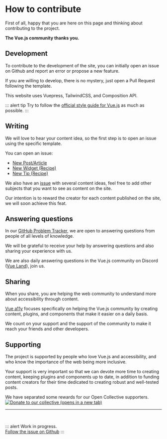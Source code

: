 # How to contribute

First of all, happy that you are here on this page and thinking about contributing to the project.

**The Vue.js community thanks you.**

## Development

To contribute to the development of the site, you can initially open an issue on Github and report an error or propose a new feature.

If you are willing to develop, there is no mystery, just open a Pull Request following the template.

This website uses Vuepress, TailwindCSS, and Composition API. 

::: alert tip
Try to follow the [official style guide for Vue.js](https://vuejs.org/v2/style-guide/) as much as possible.
:::

## Writing

We will love to hear your content idea, so the first step is to open an issue using the specific template.

You can open an issue:

- [New Post/Article](https://github.com/vue-a11y/vue-a11y.com/issues/new?labels=Post&template=new-post.md&title=Post%2FArticle%3A+%5BYour+title%5D)
- [New Widget (Recipe)](https://github.com/vue-a11y/vue-a11y.com/issues/new/choose)
- [New Tip (Recipe)](https://github.com/vue-a11y/vue-a11y.com/issues/new/choose)

We also have an [issue](https://github.com/vue-a11y/vue-a11y.com/issues/14) with several content ideas, feel free to add other subjects that you want to see as content on the site.

Our intention is to reward the creator for each content published on the site, we will soon achieve this feat.

## Answering questions

In our [GitHub Problem Tracker](https://github.com/vue-a11y/vue-a11y.com/issues), we are open to answering questions from people of all levels of knowledge.

We will be grateful to receive your help by answering questions and also sharing your experience with us.

We are also daily answering questions in the Vue.js community on Discord ([Vue Land](https://discord.gg/vue)), join us.

## Sharing

When you share, you are helping the web community to understand more about accessibility through content.

[Vue a11y](/) focuses specifically on helping the Vue.js community by creating content, plugins, and components that make it easier on a daily basis.

We count on your support and the support of the community to make it reach your friends and other developers.

## Supporting

The project is supported by people who love Vue.js and accessibility, and who know the importance of the web being more inclusive.

Your support is very important so that we can devote more time to creating content, keeping plugins and components up to date, in addition to funding content creators for their time dedicated to creating robust and well-tested posts.

<p>
We have separated some rewards for our Open Collective supporters.
<br>
<a href="https://opencollective.com/vue-a11y/donate" target="_blank" rel="noopener" style="background-color: initial; width: 300px;">
  <img src="https://opencollective.com/vue-a11y/donate/button@2x.png?color=blue" style="box-shadow: none; display: inline;" alt="Donate to our collective (opens in a new tab)" />
</a>
</p>

---

<br>

::: alert Work in progress.  
[Follow the issue on Github](https://github.com/vue-a11y/vue-a11y.com/issues/15)
:::
